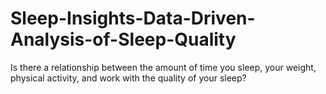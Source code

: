 # Sleep-Insights-Data-Driven-Analysis-of-Sleep-Quality
Is there a relationship between the amount of time you sleep, your weight, physical activity, and work with the quality of your sleep?
